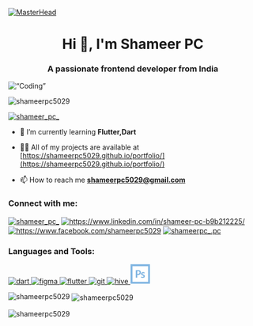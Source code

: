 [![MasterHead](https://1.bp.blogspot.com/-7A4WynwLsMw/XbBpCXG8fHI/AAAAAAAAMt4/uOa1bpLskYgrwGbllhSu2SDj_Mig8SXJQCLcBGAsYHQ/s1600/2000_600px.gif)](https://shameerpc5029.github.io/portfolio/)
<h1 align="center">Hi 👋, I'm Shameer PC</h1>
<h3 align="center">A passionate frontend developer from India</h3>
<img align=“right” alt=“Coding” width=“400” height="300" src=“https://camo.githubusercontent.com/8bf6f6d78abc81fcf9c49f10649423e73ea44bc248e83aaae8759d401c829a84/68747470733a2f2f70687973696373677572756b756c2e66696c65732e776f726470726573732e636f6d2f323031392f30322f6368617261637465722d312e676966”>

<p align="left"> <img src="https://komarev.com/ghpvc/?username=shameerpc5029&label=Profile%20views&color=0e75b6&style=flat" alt="shameerpc5029" /> </p>

<p align="left"> <a href="https://twitter.com/shameer_pc_" target="blank"><img src="https://img.shields.io/twitter/follow/shameer_pc_?logo=twitter&style=for-the-badge" alt="shameer_pc_" /></a> </p>

- 🌱 I’m currently learning **Flutter,Dart**

- 👨‍💻 All of my projects are available at [https://shameerpc5029.github.io/portfolio/](https://shameerpc5029.github.io/portfolio/)

- 📫 How to reach me **shameerpc5029@gmail.com**

<h3 align="left">Connect with me:</h3>
<p align="left">
<a href="https://twitter.com/shameer_pc_" target="blank"><img align="center" src="https://raw.githubusercontent.com/rahuldkjain/github-profile-readme-generator/master/src/images/icons/Social/twitter.svg" alt="shameer_pc_" height="30" width="40" /></a>
<a href="https://www.linkedin.com/in/shameer-pc-b9b212225/" target="blank"><img align="center" src="https://raw.githubusercontent.com/rahuldkjain/github-profile-readme-generator/master/src/images/icons/Social/linked-in-alt.svg" alt="https://www.linkedin.com/in/shameer-pc-b9b212225/" height="30" width="40" /></a>
<a href="https://www.facebook.com/shameerpc5029/" target="blank"><img align="center" src="https://raw.githubusercontent.com/rahuldkjain/github-profile-readme-generator/master/src/images/icons/Social/facebook.svg" alt="https://www.facebook.com/shameerpc5029" height="30" width="40" /></a>
<a href="https://www.instagram.com/shameer_.pc/" target="blank"><img align="center" src="https://raw.githubusercontent.com/rahuldkjain/github-profile-readme-generator/master/src/images/icons/Social/instagram.svg" alt="shameerpc_.pc" height="30" width="40" /></a>
</p>

<h3 align="left">Languages and Tools:</h3>
<p align="left"> <a href="https://dart.dev" target="_blank" rel="noreferrer"> <img src="https://www.vectorlogo.zone/logos/dartlang/dartlang-icon.svg" alt="dart" width="40" height="40"/> </a> <a href="https://www.figma.com/" target="_blank" rel="noreferrer"> <img src="https://www.vectorlogo.zone/logos/figma/figma-icon.svg" alt="figma" width="40" height="40"/> </a> <a href="https://flutter.dev" target="_blank" rel="noreferrer"> <img src="https://www.vectorlogo.zone/logos/flutterio/flutterio-icon.svg" alt="flutter" width="40" height="40"/> </a> <a href="https://git-scm.com/" target="_blank" rel="noreferrer"> <img src="https://www.vectorlogo.zone/logos/git-scm/git-scm-icon.svg" alt="git" width="40" height="40"/> </a> <a href="https://hive.apache.org/" target="_blank" rel="noreferrer"> <img src="https://www.vectorlogo.zone/logos/apache_hive/apache_hive-icon.svg" alt="hive" width="40" height="40"/> </a> <a href="https://www.photoshop.com/en" target="_blank" rel="noreferrer"> <img src="https://raw.githubusercontent.com/devicons/devicon/master/icons/photoshop/photoshop-line.svg" alt="photoshop" width="40" height="40"/> </a> </p>

<p><img align="left" src="https://github-readme-stats.vercel.app/api/top-langs?username=shameerpc5029&show_icons=true&locale=en&layout=compact" alt="shameerpc5029" /></p>

<p>&nbsp;<img align="center" src="https://github-readme-stats.vercel.app/api?username=shameerpc5029&show_icons=true&locale=en" alt="shameerpc5029" /></p>

<p><img align="center" src="https://github-readme-streak-stats.herokuapp.com/?user=shameerpc5029&" alt="shameerpc5029" /></p>
